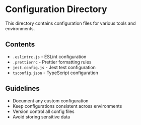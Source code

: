 # Configuration Directory

This directory contains configuration files for various tools and environments.

## Contents
- `.eslintrc.js` - ESLint configuration
- `.prettierrc` - Prettier formatting rules
- `jest.config.js` - Jest test configuration
- `tsconfig.json` - TypeScript configuration

## Guidelines
- Document any custom configuration
- Keep configurations consistent across environments
- Version control all config files
- Avoid storing sensitive data 
